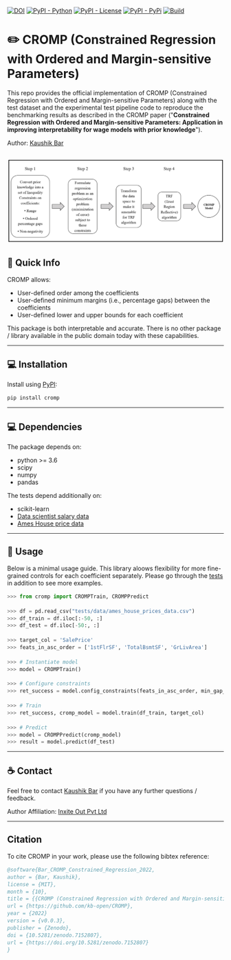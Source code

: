 [![DOI](https://zenodo.org/badge/545916375.svg)](https://zenodo.org/badge/latestdoi/545916375)
[![PyPI - Python](https://img.shields.io/badge/python-3.6%20|%203.7%20|%203.8%20|%203.9-blue.svg)](https://pypi.org/project/cromp/)
[![PyPI - License](https://img.shields.io/badge/license-MIT-green.svg)](https://github.com/kb-open/CROMP/blob/main/LICENSE.txt)
[![PyPI - PyPi](https://img.shields.io/pypi/v/cromp)](https://pypi.org/project/cromp/)
[![Build](https://img.shields.io/github/workflow/status/kb-open/CROMP/Test%20Build/main)](https://github.com/kb-open/CROMP/actions/)

# ✏️ CROMP (Constrained Regression with Ordered and Margin-sensitive Parameters) 
This repo provides the official implementation of CROMP (Constrained Regression with Ordered and Margin-sensitive Parameters) along with the test dataset and the experimental test pipeline code to reproduce the benchmarking results as described in the CROMP paper ("**Constrained Regression with Ordered and Margin-sensitive Parameters: Application in improving interpretability for wage models with prior knowledge**").

Author: [Kaushik Bar](kb.opendev@gmail.com)

![](assets/model-workflow.png)
---------------------------
## 🎯 Quick Info
CROMP allows: 
* User-defined order among the coefficients
* User-defined minimum margins (i.e., percentage gaps) between the coefficients
* User-defined lower and upper bounds for each coefficient

This package is both interpretable and accurate.
There is no other package / library available in the public domain today with these capabilities.

---------------------------
## 💻 Installation
Install using [PyPI](https://pypi.org/project/cromp/):
```bash
pip install cromp
```

---------------------------
## 💻 Dependencies
The package depends on:
* python >= 3.6
* scipy
* numpy
* pandas

The tests depend additionally on:
* scikit-learn
* [Data scientist salary data](https://www.kaggle.com/datasets/nikhilbhathi/data-scientist-salary-us-glassdoor?select=data_cleaned_2021.csv)
* [Ames House price data](https://www.kaggle.com/competitions/house-prices-advanced-regression-techniques/data?select=train.csv)

---------------------------
## 🚀 Usage
Below is a minimal usage guide. This library aloows flexibility for more fine-grained controls for each coefficient separately.
Please go through the [tests](https://github.com/kb-open/cromp/blob/main/tests/cromp_tests.py) in addition to see more examples.

```python
>>> from cromp import CROMPTrain, CROMPPredict

>>> df = pd.read_csv("tests/data/ames_house_prices_data.csv")
>>> df_train = df.iloc[:-50, :]
>>> df_test = df.iloc[-50:, :]

>>> target_col = 'SalePrice'
>>> feats_in_asc_order = ['1stFlrSF', 'TotalBsmtSF', 'GrLivArea']

>>> # Instantiate model
>>> model = CROMPTrain()

>>> # Configure constraints
>>> ret_success = model.config_constraints(feats_in_asc_order, min_gap_pct=0.5, lb=0.0, ub=100.0, no_intercept=True)

>>> # Train
>>> ret_success, cromp_model = model.train(df_train, target_col)

>>> # Predict
>>> model = CROMPPredict(cromp_model)
>>> result = model.predict(df_test)
```

---------------------------
## ☕ Contact
Feel free to contact [Kaushik Bar](https://www.linkedin.com/in/iamkbar/) if you have any further questions / feedback.

Author Affiliation: [Inxite Out Pvt Ltd](https://inxiteout.ai/)

---------------------------
## Citation
To cite CROMP in your work, please use the following bibtex reference:

```bibtex
@software{Bar_CROMP_Constrained_Regression_2022,
author = {Bar, Kaushik},
license = {MIT},
month = {10},
title = {{CROMP (Constrained Regression with Ordered and Margin-sensitive Parameters)}},
url = {https://github.com/kb-open/CROMP},
year = {2022}
version = {v0.0.3},
publisher = {Zenodo},
doi = {10.5281/zenodo.7152807},
url = {https://doi.org/10.5281/zenodo.7152807}
}
```

